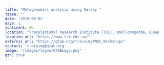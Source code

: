 ```yaml
---
title: "Metagenomics analysis using Galaxy " 
tease: ""
date: '2019-08-02'
days: 1
continent: AU
location: "Translational Research Institute (TRI), Woolloongabba, Queensland, Australia"
location_url: "https://www.tri.edu.au/"
external_url: "https://qfab.org/training#NGS_Workshops"
contact: 'training@qfab.org'
image: "/images/logos/QFABLogo.png"
gtn: true
---
```


